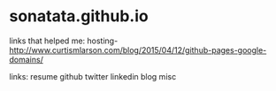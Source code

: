 # sonatata.github.io

links that helped me:
hosting- 
http://www.curtismlarson.com/blog/2015/04/12/github-pages-google-domains/

links:
resume
github
twitter
linkedin
blog
misc
